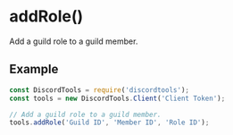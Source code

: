 # addRole()

Add a guild role to a guild member.

## Example

```js
const DiscordTools = require('discordtools');
const tools = new DiscordTools.Client('Client Token');

// Add a guild role to a guild member.
tools.addRole('Guild ID', 'Member ID', 'Role ID');
```
